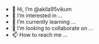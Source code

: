 - 👋 Hi, I’m @akila95vikum
- 👀 I’m interested in ...
- 🌱 I’m currently learning ...
- 💞️ I’m looking to collaborate on ...
- 📫 How to reach me ...

<!---
akila95vikum/akila95vikum is a ✨ special ✨ repository because its `README.md` (this file) appears on your GitHub profile.
You can click the Preview link to take a look at your changes.
--->
